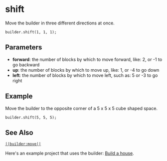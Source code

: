# shift

Move the builder in three different directions at once.

```sig
builder.shift(1, 1, 1);
```

## Parameters

* **forward**: the number of blocks by which to move forward, like: 2, or -1 to go backward
* **up**: the number of blocks by which to move up, like: 1, or -4 to go down
* **left**: the number of blocks by which to move left, such as: 5 or -3 to go right

## Example

Move the builder to the opposite corner of a 5 x 5 x 5 cube shaped space.

```blocks
builder.shift(5, 5, 5);
```

## See Also

[`||builder:move||`](/reference/builder/move)

Here's an example project that uses the builder: [Build a house](/examples/house-builder).